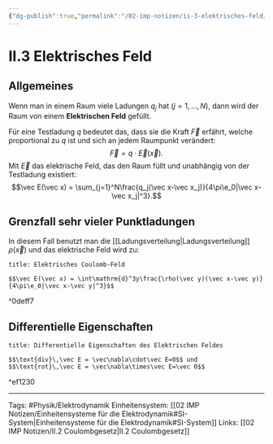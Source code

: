 ```yaml
---
{"dg-publish":true,"permalink":"/02-imp-notizen/ii-3-elektrisches-feld/"}
---
```


# II.3 Elektrisches Feld
## Allgemeines
Wenn man in einem Raum viele Ladungen $q_j$ hat ($j=1,\ldots,N$), dann wird der Raum von einem **Elektrischen Feld** gefüllt. 

Für eine Testladung $q$ bedeutet das, dass sie die Kraft $\vec F$ erfährt, welche proportional zu $q$ ist und sich an jedem Raumpunkt verändert: $$\vec F = q\cdot\vec E(\vec x).$$
Mit $\vec E$ das elektrische Feld, das den Raum füllt und unabhängig von der Testladung existiert: $$\vec E(\vec x) = \sum_{j=1}^N\frac{q_j(\vec x-\vec x_j)}{4\pi\e_0|\vec x-\vec x_j|^3}.$$
## Grenzfall sehr vieler Punktladungen
In diesem Fall benutzt man die [[Ladungsverteilung\|Ladungsverteilung]] $\rho(\vec x)$ und das elektrische Feld wird zu: 
```ad-equation
title: Elektrisches Coulomb-Feld

$$\vec E(\vec x) = \int\mathrm{d}^3y\frac{\rho(\vec y)(\vec x-\vec y)}{4\pi\e_0|\vec x-\vec y|^3}$$

```

^0deff7

## Differentielle Eigenschaften
```ad-equation
title: Differentielle Eigenschaften des Elektrischen Feldes

$$\text{div}\,\vec E = \vec\nabla\cdot\vec E=0$$ und $$\text{rot}\,\vec E = \vec\nabla\times\vec E=\vec 0$$

```

^ef1230

___
Tags: #Physik/Elektrodynamik 
Einheitensystem: [[02 IMP Notizen/Einheitensysteme für die Elektrodynamik#SI-System\|Einheitensysteme für die Elektrodynamik#SI-System]]
Links: [[02 IMP Notizen/II.2 Coulombgesetz\|II.2 Coulombgesetz]]